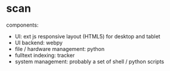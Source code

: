 scan
====

components:
  * UI: ext js responsive layout (HTML5) for desktop and tablet
  * UI backend: webpy
  * file / hardware management: python
  * fulltext indexing: tracker
  * system management: probably a set of shell / python scripts
